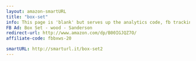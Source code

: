 ```yaml
---
layout: amazon-smartURL
title: "box-set"
info: This page is 'blank' but serves up the analytics code, fb tracking pixel, and amazon affiliate link before forwarding to Amazon.
FB Ad: Box Set - wood - Sanderson
redirect-url: http://www.amazon.com/dp/B00IGJQZ7O/
affiliate-code: fbbxws-20

smartURL: http://smarturl.it/box-set2
---
```

